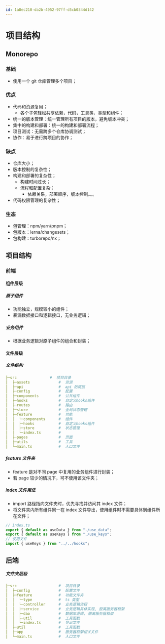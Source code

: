 ```yaml
---
id: 1a8ec210-da2b-4952-97ff-d5cb0344d142
---
```


# 项目结构

## Monorepo

### 基础

- 使用一个 git 仓库管理多个项目；

### 优点

- 代码和资源复用；
  - 各个子包轻松共享依赖，代码，工具类，类型和组件；
- 统一的版本管理：统一管理所有项目的版本，避免版本冲突；
- 集中的构建和部署：统一的构建和部署流程；
- 项目测试：无需跨多个仓库协调测试；
- 协作：易于进行跨项目的协作；

### 缺点

- 仓库大小；
- 版本控制的复杂性；
- 构建和部署的复杂性；
  - 构建时间过长；
  - 流程和配置复杂；
    - 依赖关系，部署顺序，版本控制。。。
- 代码权限管理的复杂性；

### 生态

- 包管理：npm/yarn/pnpm；
- 包版本：lerna/changesets；
- 包构建：turborepo/nx；

## 项目结构

### 前端

#### 组件层级

##### 原子组件

- 功能独立，规模较小的组件；
- 暴漏数据接口和逻辑接口，无业务逻辑；

##### 业务组件

- 根据业务逻辑对原子组件的组合和封装；

#### 文件层级

##### 文件结构

```yaml
├─src               #  项目目录
│  ├─assets             #  资源
│  ├─api                #  api 防腐层
│  ├─config             #  配置
│  ├─components         #  公共组件
│  ├─hooks              #  自定义hooks组件
│  ├─routes             #  路由
│  ├─store              #  全局状态管理
│  ├─feature            #  功能
│  │  └─components      #  组件
│  │  ├─hooks           #  自定义hooks组件
│  │  ├─store           #  状态管理
│  │  └─index.ts        #
│  ├─pages              #  页面
│  ├─utils              #  工具
│  └─main.ts            #  入口文件
```

##### feature 文件夹

- feature 是对不同 page 中复用的业务组件进行封装；
- 若 page 较少的情况下，可不使用该文件夹；

##### index 文件用法

- import 路径指向文件夹时，优先寻找并访问其 index 文件；
- 将文件夹内所有组件同一在 index 文件导出，使用组件时不需要具体到组件所在文件；

```typescript
// index.ts
export { default as useData } from "./use_data";
export { default as useKeys } from "./use_keys";
// 使用文件
import { useKeys } from "../../hooks";
```

## 后端

##### 文件夹层级

```yaml
├─src                   #  项目目录
│  ├─config             #  配置文件
│  ├─feature            #  功能文件夹
│  │  └─type            #  ts 类型
│  │  └─controller      #  业务逻辑流程
│  │  ├─service         #  业务逻辑具体实现, 脱离服务器框架
│  │  ├─dao             #  数据库逻辑, 脱离服务器框架
│  │  ├─util            #  工具函数
│  │  └─index.ts        #  导出文件
│  ├─util               #  工具函数
│  ├─app                #  服务器框架相关文件
│  └─main.ts            #  入口文件
```
